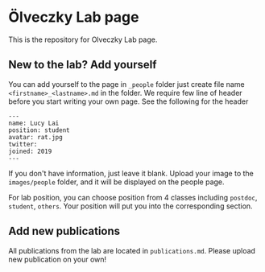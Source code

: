 # Ölveczky Lab page


This is the repository for Olveczky Lab page.


## New to the lab? Add yourself

You can add yourself to the page in `_people` folder just create file name `<firstname>_<lastname>.md` in the folder. We require few line of header before you start writing your own page. See the following for the header

```
---
name: Lucy Lai
position: student
avatar: rat.jpg
twitter: 
joined: 2019
---
```

If you don't have information, just leave it blank. Upload your image to the `images/people` folder, and it will be displayed on the people page.

For lab position, you can choose position from 4 classes including `postdoc`, `student`, `others`. Your position will put you into the corresponding section.

## Add new publications

All publications from the lab are located in `publications.md`. Please upload new publication on your own!
